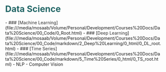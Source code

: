 <h1 style='color:#266'>Data Science</h1>
- ### [<font color='#333'>Machine Learning</font>](file:///media/mosaab/Volume/Personal/Development/Courses%20Docs/Data%20Science/00_Code/0_Root.html)
- ### [<font color='#333'>Deep Learning</font>](file:///media/mosaab/Volume/Personal/Development/Courses%20Docs/Data%20Science/00_Code/markdown/2_Deep%20Learning/0_html/0_DL_root.html)
- ### [<font color='#333'>Time Series</font>](file:///media/mosaab/Volume/Personal/Development/Courses%20Docs/Data%20Science/00_Code/markdown/5_Time%20Series/0_html/0_TS_root.html) 
- NLP
- Computer Vision

